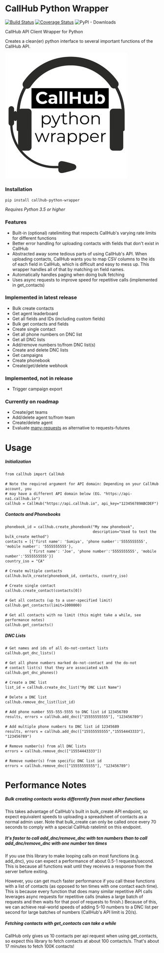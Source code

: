 # CallHub Python Wrapper

[![Build Status](https://travis-ci.org/jamesbrunet/callhub-python-wrapper.svg?branch=master)](https://travis-ci.org/jamesbrunet/callhub-python-wrapper) [![Coverage Status](https://coveralls.io/repos/github/jamesbrunet/callhub-python-wrapper/badge.svg?branch=master)](https://coveralls.io/github/jamesbrunet/callhub-python-wrapper?branch=master) ![PyPI - Downloads](https://img.shields.io/pypi/dm/callhub-python-wrapper?color=green&label=pypi%20downloads)

CallHub API Client Wrapper for Python

Creates a clean(er) python interface to several important functions of the CallHub API.

![project-logo](https://raw.githubusercontent.com/jamesbrunet/callhub-python-wrapper/master/docs/assets/logo-transparent-small.png)

### Installation

`pip install callhub-python-wrapper`

*Requires Python 3.5 or higher*

### Features

* Built-in (optional) ratelimiting that respects CallHub's varying rate limits for different functions
* Better error handling for uploading contacts with fields that don't exist in CallHub
* Abstracted away some tedious parts of using CallHub's API. When uploading contacts, CallHub wants you to map CSV columns to the ids of each field in CallHub, which is difficult and easy to mess up. This wrapper handles all of that by matching on field names.
* Automatically handles paging when doing bulk fetching
* Uses async requests to improve speed for repetitive calls (implemented in get_contacts)

### Implemented in latest release

* Bulk create contacts
* Get agent leaderboard
* Get all fields and IDs (including custom fields)
* Bulk get contacts and fields
* Create single contact
* Get all phone numbers on DNC list
* Get all DNC lists
* Add/remove numbers to/from DNC list(s)
* Create and delete DNC lists
* Get campaigns
* Create phonebook
* Create/get/delete webhook

### Implemented, not in release
* Trigger campaign export

### Currently on roadmap

* Create/get teams
* Add/delete agent to/from team
* Create/delete agent
* Evaluate [many-requests](https://github.com/joshlk/many_requests) as alternative to requests-futures

# Usage
##### Initialization
    from callhub import CallHub
    
    # Note the required argument for API domain: Depending on your CallHub account, you
    # may have a different API domain below (EG. "https://api-na1.callhub.io")
    callhub = CallHub("https://api.callhub.io", api_key="123456789ABCDEF")
##### Contacts and Phonebooks
    phonebook_id = callhub.create_phonebook("My new phonebook",
                                            description="Used to test the bulk_create method")
    contacts = [{'first name': 'Sumiya', 'phone number':'5555555555', 'mobile number': '5555555555'},
               {'first name': 'Joe', 'phone number':'5555555555', 'mobile number':'5555555555'}]
    country_iso = "CA"
    
    # Create multiple contacts
    callhub.bulk_create(phonebook_id, contacts, country_iso)
    
    # Create single contact
    callhub.create_contact(contacts[0])
    
    # Get all contacts (up to a user-specified limit)
    callhub.get_contacts(limit=1000000)
    
    # Get all contacts with no limit (this might take a while, see performance notes)
    callhub.get_contacts()
##### DNC Lists
    # Get names and ids of all do-not-contact lists
    callhub.get_dnc_lists()
    
    # Get all phone numbers marked do-not-contact and the do-not
    # contact list(s) that they are associated with
    callhub.get_dnc_phones()
    
    # Create a DNC list
    list_id = callhub.create_dnc_list("My DNC List Name")
    
    # Delete a DNC list
    callhub.remove_dnc_list(list_id)
    
    # Add phone number 555-555-5555 to DNC list id 123456789
    results, errors = callhub.add_dnc(["15555555555"], "123456789")
    
    # Add multiple phone numbers to DNC list id 12345689
    results, errors = callhub.add_dnc(["15555555555","15554443333"], "123456789")
    
    # Remove number(s) from all DNC lists
    errors = callhub.remove_dnc(["15554443333"])
    
    # Remove number(s) from specific DNC list id
    errors = callhub.remove_dnc(["15555555555"], "123456789")
    
# Performance Notes

##### Bulk creating contacts works differently from most other functions

This takes advantage of CallHub's built in bulk_create API endpoint, so expect equivalent speeds to uploading a spreadsheet of contacts as a normal admin user. Note that bulk_create can only be called once every 70 seconds to comply with a special CallHub ratelimit on this endpoint.

##### It's faster to call add_dnc/remove_dnc with ten numbers than to call add_dnc/remove_dnc with one number ten times

If you use this library to make looping calls on most functions (e.g. add_dnc), you can expect a performance of about 0.5-1 requests/second. This is because all functions wait until they receives a response from the server before exiting.

However, you can get much faster performance if you call these functions with a list of contacts (as opposed to ten times with one contact each time). This is because every function that does many similar repetitive API calls leverages async requests for repetitive calls (makes a large batch of requests and then waits for that pool of requests to finish.) Because of this, we can achieve real-world speeds of adding 5-10 numbers to a DNC list per second for large batches of numbers (CallHub's API limit is 20/s).

##### Fetching contacts with get_contacts can take a while

CallHub only gives us 10 contacts per api request when using get_contacts, so expect this library to fetch contacts at about 100 contacts/s. That's about 17 minutes to fetch 100K contacts!
